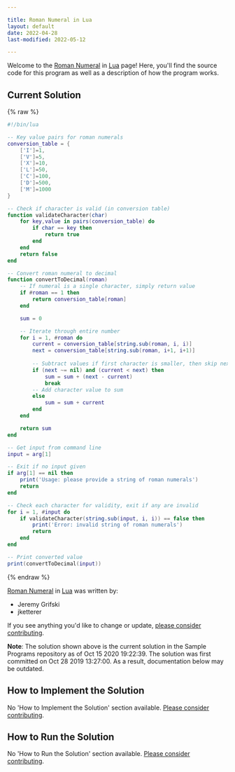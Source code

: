 ```yaml
---

title: Roman Numeral in Lua
layout: default
date: 2022-04-28
last-modified: 2022-05-12

---
```


Welcome to the [Roman Numeral](https://sampleprograms.io/projects/roman-numeral) in [Lua](https://sampleprograms.io/languages/lua) page! Here, you'll find the source code for this program as well as a description of how the program works.

## Current Solution

{% raw %}

```lua
#!/bin/lua

-- Key value pairs for roman numerals
conversion_table = {
    ['I']=1,
    ['V']=5,
    ['X']=10,
    ['L']=50,
    ['C']=100,
    ['D']=500,
    ['M']=1000
}

-- Check if character is valid (in conversion table)
function validateCharacter(char) 
    for key,value in pairs(conversion_table) do
        if char == key then
            return true
        end
    end
    return false
end

-- Convert roman numeral to decimal
function convertToDecimal(roman)
    -- If numeral is a single character, simply return value
    if #roman == 1 then
        return conversion_table[roman]
    end

    sum = 0

    -- Iterate through entire number
    for i = 1, #roman do
        current = conversion_table[string.sub(roman, i, i)]
        next = conversion_table[string.sub(roman, i+1, i+1)]
        
        -- Subtract values if first character is smaller, then skip next character
        if (next ~= nil) and (current < next) then
            sum = sum + (next - current)
            break
        -- Add character value to sum
        else
            sum = sum + current
        end
    end

    return sum
end

-- Get input from command line
input = arg[1]

-- Exit if no input given
if arg[1] == nil then
    print('Usage: please provide a string of roman numerals')
    return
end

-- Check each character for validity, exit if any are invalid
for i = 1, #input do
    if validateCharacter(string.sub(input, i, i)) == false then
        print('Error: invalid string of roman numerals')
        return
    end
end

-- Print converted value
print(convertToDecimal(input))
```

{% endraw %}

[Roman Numeral](https://sampleprograms.io/projects/roman-numeral) in [Lua](https://sampleprograms.io/languages/lua) was written by:

- Jeremy Grifski
- jketterer

If you see anything you'd like to change or update, [please consider contributing](https://github.com/TheRenegadeCoder/sample-programs).

**Note**: The solution shown above is the current solution in the Sample Programs repository as of Oct 15 2020 19:22:39. The solution was first committed on Oct 28 2019 13:27:00. As a result, documentation below may be outdated.

## How to Implement the Solution

No 'How to Implement the Solution' section available. [Please consider contributing](https://github.com/TheRenegadeCoder/sample-programs-website).

## How to Run the Solution

No 'How to Run the Solution' section available. [Please consider contributing](https://github.com/TheRenegadeCoder/sample-programs-website).